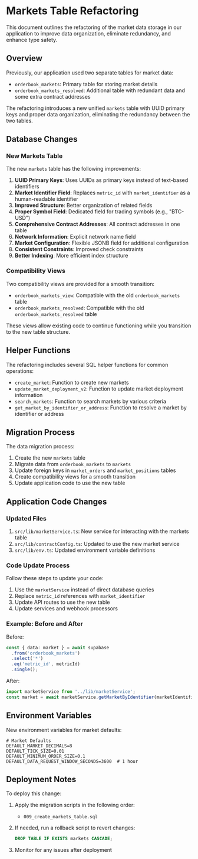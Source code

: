 # Markets Table Refactoring

This document outlines the refactoring of the market data storage in our application to improve data organization, eliminate redundancy, and enhance type safety.

## Overview

Previously, our application used two separate tables for market data:
- `orderbook_markets`: Primary table for storing market details
- `orderbook_markets_resolved`: Additional table with redundant data and some extra contract addresses

The refactoring introduces a new unified `markets` table with UUID primary keys and proper data organization, eliminating the redundancy between the two tables.

## Database Changes

### New Markets Table

The new `markets` table has the following improvements:

1. **UUID Primary Keys**: Uses UUIDs as primary keys instead of text-based identifiers
2. **Market Identifier Field**: Replaces `metric_id` with `market_identifier` as a human-readable identifier
3. **Improved Structure**: Better organization of related fields
4. **Proper Symbol Field**: Dedicated field for trading symbols (e.g., "BTC-USD")
5. **Comprehensive Contract Addresses**: All contract addresses in one table
6. **Network Information**: Explicit network name field
7. **Market Configuration**: Flexible JSONB field for additional configuration
8. **Consistent Constraints**: Improved check constraints
9. **Better Indexing**: More efficient index structure

### Compatibility Views

Two compatibility views are provided for a smooth transition:
- `orderbook_markets_view`: Compatible with the old `orderbook_markets` table
- `orderbook_markets_resolved`: Compatible with the old `orderbook_markets_resolved` table

These views allow existing code to continue functioning while you transition to the new table structure.

## Helper Functions

The refactoring includes several SQL helper functions for common operations:

- `create_market`: Function to create new markets
- `update_market_deployment_v2`: Function to update market deployment information
- `search_markets`: Function to search markets by various criteria
- `get_market_by_identifier_or_address`: Function to resolve a market by identifier or address

## Migration Process

The data migration process:

1. Create the new `markets` table
2. Migrate data from `orderbook_markets` to `markets`
3. Update foreign keys in `market_orders` and `market_positions` tables
4. Create compatibility views for a smooth transition
5. Update application code to use the new table

## Application Code Changes

### Updated Files

1. `src/lib/marketService.ts`: New service for interacting with the markets table
2. `src/lib/contractConfig.ts`: Updated to use the new market service
3. `src/lib/env.ts`: Updated environment variable definitions

### Code Update Process

Follow these steps to update your code:

1. Use the `marketService` instead of direct database queries
2. Replace `metric_id` references with `market_identifier`
3. Update API routes to use the new table
4. Update services and webhook processors

### Example: Before and After

Before:
```typescript
const { data: market } = await supabase
  .from('orderbook_markets')
  .select('*')
  .eq('metric_id', metricId)
  .single();
```

After:
```typescript
import marketService from '../lib/marketService';
const market = await marketService.getMarketByIdentifier(marketIdentifier);
```

## Environment Variables

New environment variables for market defaults:

```
# Market Defaults
DEFAULT_MARKET_DECIMALS=8
DEFAULT_TICK_SIZE=0.01
DEFAULT_MINIMUM_ORDER_SIZE=0.1
DEFAULT_DATA_REQUEST_WINDOW_SECONDS=3600  # 1 hour
```

## Deployment Notes

To deploy this change:

1. Apply the migration scripts in the following order:
   - `009_create_markets_table.sql`

2. If needed, run a rollback script to revert changes:
   ```sql
   DROP TABLE IF EXISTS markets CASCADE;
   ```

3. Monitor for any issues after deployment


